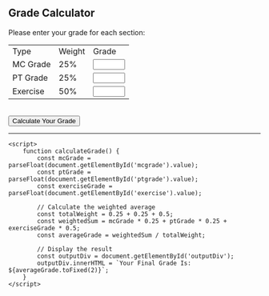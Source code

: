 <!DOCTYPE html>
<html lang="en">
<head>
    <meta charset="UTF-8">
    <meta name="viewport" content="width=device-width, initial-scale=1.0">
    <title>Grade Calculator</title>
    <style>
        /* Add any custom styling here */
    </style>
</head>
<body>
    <h2>Grade Calculator</h2>
    <p>Please enter your grade for each section:</p>
    <table>
        <tr>
            <td>Type</td>
            <td>Weight</td>
            <td>Grade</td>
        </tr>
        <tr>
            <td>MC Grade</td>
            <td>25%</td>
            <td><input type="number" id="mcgrade" min="0" max="5" step="0.1"></td>
        </tr>
        <tr>
            <td>PT Grade</td>
            <td>25%</td>
            <td><input type="number" id="ptgrade" min="0" max="5" step="0.1"></td>
        </tr>
        <tr>
            <td>Exercise</td>
            <td>50%</td>
            <td><input type="number" id="exercise" min="0" max="5" step="0.1"></td>
        </tr>
    </table>
    <br>
    <input type="button" value="Calculate Your Grade" onclick="calculateGrade()">
    <hr>
    <div id="outputDiv"></div>

    <script>
        function calculateGrade() {
            const mcGrade = parseFloat(document.getElementById('mcgrade').value);
            const ptGrade = parseFloat(document.getElementById('ptgrade').value);
            const exerciseGrade = parseFloat(document.getElementById('exercise').value);

            // Calculate the weighted average
            const totalWeight = 0.25 + 0.25 + 0.5;
            const weightedSum = mcGrade * 0.25 + ptGrade * 0.25 + exerciseGrade * 0.5;
            const averageGrade = weightedSum / totalWeight;

            // Display the result
            const outputDiv = document.getElementById('outputDiv');
            outputDiv.innerHTML = `Your Final Grade Is: ${averageGrade.toFixed(2)}`;
        }
    </script>
</body>
</html>
